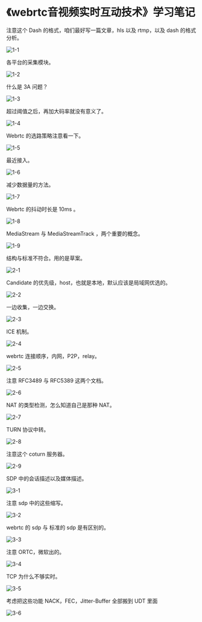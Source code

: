# 《webrtc音视频实时互动技术》学习笔记

注意这个 Dash 的格式，咱们最好写一篇文章，hls 以及 rtmp，以及 dash 的格式分析。

![1-1](D:\0-博客\study_log\《webrtc音视频实时互动技术》\1-1.png)

各平台的采集模块。

![1-2](D:\0-博客\study_log\《webrtc音视频实时互动技术》\1-2.png)

什么是 3A 问题？

![1-3](D:\0-博客\study_log\《webrtc音视频实时互动技术》\1-3.png)

超过阈值之后，再加大码率就没有意义了。

![1-4](D:\0-博客\study_log\《webrtc音视频实时互动技术》\1-4.png)

Webrtc 的选路策略注意看一下。

![1-5](D:\0-博客\study_log\《webrtc音视频实时互动技术》\1-5.png)

最近接入。

![1-6](D:\0-博客\study_log\《webrtc音视频实时互动技术》\1-6.png)

减少数据量的方法。

![1-7](D:\0-博客\study_log\《webrtc音视频实时互动技术》\1-7.png)

Webrtc 的抖动时长是 10ms 。

![1-8](D:\0-博客\study_log\《webrtc音视频实时互动技术》\1-8.png)

MediaStream 与 MediaStreamTrack ，两个重要的概念。

![1-9](D:\0-博客\study_log\《webrtc音视频实时互动技术》\1-9.png)

结构与标准不符合。用的是草案。

![2-1](D:\0-博客\study_log\《webrtc音视频实时互动技术》\2-1.png)

Candidate 的优先级，host，也就是本地，默认应该是局域网优选的。

![2-2](D:\0-博客\study_log\《webrtc音视频实时互动技术》\2-2.png)

一边收集，一边交换。

![2-3](D:\0-博客\study_log\《webrtc音视频实时互动技术》\2-3.png)

ICE 机制。

![2-4](D:\0-博客\study_log\《webrtc音视频实时互动技术》\2-4.png)

webrtc 连接顺序，内网，P2P，relay。

![2-5](D:\0-博客\study_log\《webrtc音视频实时互动技术》\2-5.png)

注意 RFC3489 与 RFC5389 这两个文档。

![2-6](D:\0-博客\study_log\《webrtc音视频实时互动技术》\2-6.png)

NAT 的类型检测，怎么知道自己是那种 NAT。

![2-7](D:\0-博客\study_log\《webrtc音视频实时互动技术》\2-7.png)

TURN 协议中转。

![2-8](D:\0-博客\study_log\《webrtc音视频实时互动技术》\2-8.png)

注意这个 coturn 服务器。

![2-9](D:\0-博客\study_log\《webrtc音视频实时互动技术》\2-9.jpg)

SDP 中的会话描述以及媒体描述。

![3-1](D:\0-博客\study_log\《webrtc音视频实时互动技术》\3-1.png)

注意 sdp 中的这些缩写。

![3-2](D:\0-博客\study_log\《webrtc音视频实时互动技术》\3-2.png)

webrtc 的 sdp 与 标准的 sdp 是有区别的。

![3-3](D:\0-博客\study_log\《webrtc音视频实时互动技术》\3-3.png)

注意 ORTC，微软出的。

![3-4](D:\0-博客\study_log\《webrtc音视频实时互动技术》\3-4.png)

TCP 为什么不够实时。

![3-5](D:\0-博客\study_log\《webrtc音视频实时互动技术》\3-5.png)

考虑把这些功能 NACK，FEC，Jitter-Buffer 全部搬到 UDT 里面

![3-6](D:\0-博客\study_log\《webrtc音视频实时互动技术》\3-6.png)
